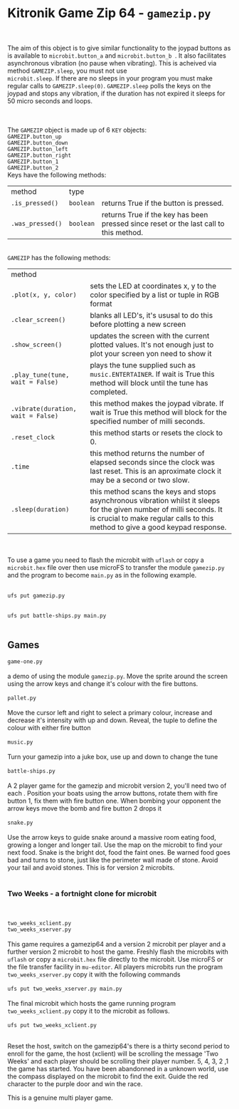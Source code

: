 <h1><b>Kitronik Game Zip 64 - <code>gamezip.py</code></b></h1>

<br/><br/>
The aim of this object is to give similar functionality to the joypad buttons
as is available to <code>microbit.button_a</code> and <code>microbit.button_b
</code>.  It also facilitates asynchronous vibration (no pause when vibrating).
This is acheived via method <code>GAMEZIP.sleep</code>, you must not use <code>
microbit.sleep</code>.  If there are no sleeps in your program you must make
regular calls to <code>GAMEZIP.sleep(0)</code>.  <code>GAMEZIP.sleep</code>
polls the keys on the joypad and stops any vibration, if the duration has not
expired it sleeps for 50 micro seconds and loops.

<br/><br/>
The <code>GAMEZIP</code> object is made up of 6 <code>KEY</code> objects:<br/>
<code>GAMEZIP.button_up</code><br/>
<code>GAMEZIP.button_down</code><br/>
<code>GAMEZIP.button_left</code><br/>
<code>GAMEZIP.button_right</code><br/>
<code>GAMEZIP.button_1</code><br/>
<code>GAMEZIP.button_2</code><br/>
Keys have the following methods:<br/>
<table><tr><td>method</td><td>type</td></tr>
<tr><td><code>.is_pressed()</code></td><td><code>boolean</code></td><td>returns True if the button is pressed.</td></tr>
<tr><td><code>.was_pressed()</code></td><td><code>boolean</code></td><td>returns True if the key has been pressed since reset or the last call to this method.</td></tr>
</table>
<br/>
<code>GAMEZIP</code> has the following methods:<br/>
<table>
<tr><td>method</td></tr>
<tr><td><code>.plot(x, y, color)</code></td><td>sets the LED at coordinates x, y to the color specified by a list or tuple in RGB format</td></tr>
<tr><td><code>.clear_screen()</code></td><td>blanks all LED's, it's ususal to do this before plotting a new screen</td></tr>
<tr><td><code>.show_screen()</code></td><td>updates the screen with the current plotted values.  It's not enough just to plot your screen yon need to show it</td></tr>
<tr><td><code>.play_tune(tune, wait = False)</code></td><td>plays the tune supplied such as <code>music.ENTERTAINER</code>.  If wait is True this method will block until the tune has completed.</td></tr>
<tr><td><code>.vibrate(duration, wait = False)</code></td><td>this method makes the joypad vibrate.  If wait is True this method will block for the specified number of milli seconds.</td></tr>
<tr><td><code>.reset_clock</code></td><td>this method starts or resets the clock to 0.</td></tr>
<tr><td><code>.time</code></td><td>this method returns the number of elapsed seconds since the clock was last reset. This is an aproximate clock it may be a second or two slow.</td></tr>
<tr><td><code>.sleep(duration)</code></td><td>this method scans the keys and stops asynchronous vibration whilst it sleeps for the given number of milli seconds. It is crucial to make regular calls to this method to give a good keypad response.</td></tr>
</table>
<br/><br/>
To use a game you need to flash the microbit with <code>uflash</code> or copy
a  <code>microbit.hex</code> file over then use microFS to transfer the module
<code>gamezip.py</code> and the program to become <code>main.py</code> as in the
following example.
<br/><br/>
<code>
ufs put gamezip.py
</code><br/><code>
ufs put battle-ships.py main.py
</code>
<br/>

<h2>Games</h2>

<code>game-one.py</code>
<br/><br/>
a demo of using the module <code>gamezip.py</code>. Move the sprite around the
screen using the arrow keys and change it's colour with the fire buttons. 
<br/><br/>
<code>pallet.py</code>
<br/><br/>
Move the cursor left and right to select a primary colour, increase and decrease it's intensity with up and down. Reveal, the tuple to define the colour with either fire button 
<br/><br/>
<code>music.py</code>
<br/><br/>
Turn your gamezip into a juke box, use up and down to change the tune
<br/><br/>
<code>battle-ships.py</code>
<br/><br/>
A 2 player game for the gamezip and microbit version 2, you'll need two of each
. Position your boats using the arrow buttons, rotate them with fire button 1,
fix them with fire button one. When bombing your opponent the arrow keys move
the bomb and fire button 2 drops it
<br/><br/>
<code>snake.py</code>
<br/><br/>
Use the arrow keys to guide snake around a massive room eating food, growing a
longer and longer tail. Use the map on the microbit to find your next food.
Snake is the bright dot, food the faint ones.  Be warned food goes bad and
turns to stone, just like the perimeter wall made of stone.  Avoid your tail
and avoid stones. This is for version 2 microbits.
<br/><br/>
<h3>Two Weeks - a fortnight clone for microbit</h3>
<br/><br/>
<code>two_weeks_xclient.py</code><br/>
<code>two_weeks_xserver.py</code>
<br/><br/>
This game requires a gamezip64 and a version 2 microbit per player and a further version 2 microbit to host the game.  Freshly flash the microbits with <code>uflash</code> or copy a <code>microbit.hex</code> file directly to the microbit. Use microFS or the file transfer facility in <code>mu-editor</code>.
All players microbits run the program <code>two_weeks_xserver.py</code> copy it with the following commands<br/><br/>
<code>ufs put two_weeks_xserver.py main.py</code><br/><br/>
The final microbit which hosts the game running program <code>two_weeks_xclient.py</code> copy it to the microbit as follows.<br/><br/>
<code>ufs put two_weeks_xclient.py</code><br/><br/>

Reset the host, switch on the gamezip64's there is a thirty second period to enroll for the game, the host (xclient) will be scrolling the message 'Two Weeks' and each player should be scrolling their player number. 5, 4, 3, 2 ,1 the game has started. You have been abandonned in a unknown world, use the compass displayed on the microbit to find the exit. Guide the red character to the purple door and win the race.

This is a genuine multi player game.